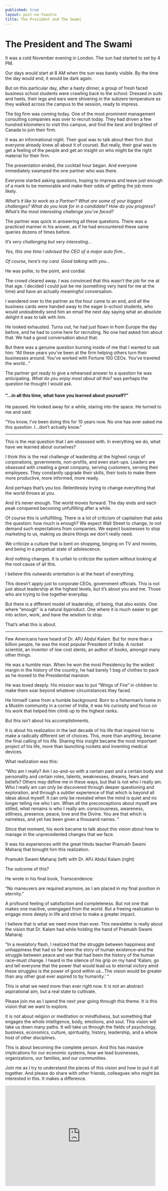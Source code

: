 ```yaml
---
published: true
layout: post-no-feautre
title: The President and The Swami
---
```


# The President and The Swami

[](https://i1.wp.com/cdn.substack.com/image/fetch/c_limit,f_auto,q_auto:good/https%3A%2F%2Fbucketeer-e05bbc84-baa3-437e-9518-adb32be77984.s3.amazonaws.com%2Fpublic%2Fimages%2F6bb87080-0585-491d-9801-a693fa789c64_1000x699.jpeg?ssl=1)

It was a cold November evening in London. The sun had started to set by 4 PM.

Our days would start at 8 AM when the sun was barely visible. By the time the day would end, it would be dark again.

But on this particular day, after a hasty dinner, a group of fresh 
faced business school students were crawling back to the school. Dressed
 in suits and heels, their legs and ears were shivering in the subzero 
temperature as they walked across the campus to the session, ready to 
impress.

The big firm was coming today. One of the most prominent management 
consulting companies was over to recruit today. They had driven a few 
hundred kilometers to visit this campus, and find the best and brightest
 of Canada to join their firm.

It was an informational night. Their goal was to talk about their 
firm (but everyone already knew all about it of course). But really, 
their goal was to get a feeling of the people and get an insight on who 
might be the right material for their firm.

The presentation ended, the cocktail hour began. And everyone immediately swamped the one partner who was there.

Everyone started asking questions, hoping to impress and leave just 
enough of a mark to be memorable and make their odds of getting the job 
more likely.

*What’s it like to work as a Partner? What are some of your 
biggest challenges? What do you look for in a candidate? How do you 
progress? What’s the most interesting challenge you’ve faced?*

The partner was quick in answering all these questions. There was a 
practiced manner in his answer, as if he had encountered these same 
queries dozens of times before.

*It’s very challenging but very interesting…*

*Yes, this one time I advised the CEO of a major auto firm…*

*Of course, here’s my card. Good talking with you…*

He was polite, to the point, and cordial.

The crowd cleared away. I was convinced that this wasn’t the job for 
me at that age. I decided I could just be me (something very hard for me
 at the time) and have an actually meaningful conversation.

I wandered over to the partner as the hour came to an end, and all 
the business cards were handed away to the eager b-school students, who 
would undoubtedly send him an email the next day saying what an absolute
 delight it was to talk with him.

He looked exhausted. Turns out, he had just flown in from Europe the 
day before, and he had to come here for recruiting. No one had asked him
 about that. We had a good conversation about that.

But there was a genuine question burning inside of me that I wanted 
to ask him: “All these years you’ve been at the firm helping others turn
 their businesses around. You’ve worked with Fortune 100 CEOs. You’ve 
traveled the world…”

The partner got ready to give a rehearsed answer to a question he was anticipating. *What do you enjoy most about all this?* was perhaps the question he thought I would ask.

#### “…in all this time, what have you learned about yourself?”

He paused. He looked away for a while, staring into the space. He turned to me and said:

“You know, I’ve been doing this for 10 years now. No one has ever asked me this question. I…don’t actually know.”

---

This is the real question that I am obsessed with. In everything we do, what have we learned about ourselves?

I think this is the real challenge of leadership at the highest rungs
 of corporations, governments, non-profits, and even start-ups. Leaders 
are obsessed with creating a great company, serving customers, serving 
their employees. They constantly upgrade their skills, their tools to 
make them more productive, more informed, more ready.

And perhaps that’s you too. Relentlessly trying to change everything that the world throws at you.

And it’s never enough. The world moves forward. The day ends and each peak conquered becoming unfulfilling after a while.

Of course this is unfulfilling. There is a lot of criticism of 
capitalism that asks the question: how much is enough? We expect Wall 
Street to change, to not demand such expectations from companies. We 
expect businesses to stop marketing to us, making us desire things we 
don’t really need.

We criticize a culture that is bent on shopping, binging on TV and movies, and being in a perpetual state of adolescence.

And nothing changes. It is unfair to criticize the system without looking at the root cause of all this.

I believe this outwards orientation is at the heart of everything.

This doesn’t apply just to corporate CEOs, government officials. This
 is not just about leadership at the highest levels, but it’s about you 
and me. Those who are trying to live together everyday.

[](https://i1.wp.com/cdn.substack.com/image/fetch/c_limit,f_auto,q_auto:good/https%3A%2F%2Fbucketeer-e05bbc84-baa3-437e-9518-adb32be77984.s3.amazonaws.com%2Fpublic%2Fimages%2F6b96dd39-069c-4d2a-9bbf-e565b206780f_750x461.png?ssl=1)

But there is a different model of leadership, of being, that also 
exists. One where “enough” is a natural byproduct. One where it is much 
easier to get into action, work, and have the wisdom to stop.

That’s what this is about.

---

Few Americans have heard of Dr. APJ Abdul Kalam. But for more than a 
billion people, he was the most popular President of India. A rocket 
scientist, an inventor of low cost stents, an author of books, amongst 
many other things.

He was a humble man. When he won the most Presidency by the widest 
margin in the history of the country, he had barely 1 bag of clothes to 
pack as he moved to the Presidential mansion.

He was loved deeply. His mission was to put “Wings of Fire” in 
children to make them soar beyond whatever circumstances they faced.

He himself came from a humble background. Born to a fisherman’s home 
in a Muslim community in a corner of India, it was his curiosity and 
focus on his work that helped him climb up to the highest ranks.

But this isn’t about his accomplishments.

It is about his realization in the last decade of his life that 
inspired him to make a radically different set of choices. This, more 
than anything, became the final calling of his life. Sharing this 
insight became the most important project of his life, more than 
launching rockets and inventing medical devices.

What realization was this:

“Who am I really? Am I so-and-so with a certain past and a certain 
body and personality and certain roles, talents, weaknesses, dreams, 
fears and beliefs? Others may define me in these ways, but that is not 
who I really am. Who I really am can only be discovered through deeper 
questioning and exploration, and through a subtler experience of that 
which is beyond all ideas about myself. It can only be revealed when the
 mind is quiet and no longer telling me who I am. When all the 
preconceptions about myself are stilled, what remains is who I really 
am: consciousness, awareness, stillness, presence, peace, love and the 
Divine. You are that which is nameless, and yet has been given a 
thousand names. “

Since that moment, his work became to talk about this vision about how to manage in the unprecedented changes that we face.

It was his experiences with the great Hindu teacher Pramukh Swami Maharaj that brought him this realization.

[](https://i2.wp.com/cdn.substack.com/image/fetch/c_limit,f_auto,q_auto:good/https%3A%2F%2Fbucketeer-e05bbc84-baa3-437e-9518-adb32be77984.s3.amazonaws.com%2Fpublic%2Fimages%2Fc70a9303-3f5b-4055-91cb-a3112e1a4b68_1920x1200.jpeg?ssl=1)

Pramukh Swami Maharaj (left) with Dr. APJ Abdul Kalam (right)

The outcome of this?

He wrote in his final book, Transcendence:

“No maneuvers are required anymore, as I am placed in my final position in eternity.”

A profound feeling of satisfaction and completeness. But not one that
 makes one inactive, unengaged from the world. But a freeing realization
 to engage more deeply in life and strive to make a greater impact.

I believe that is what we need more than ever. This newsletter is 
really about the vision that Dr. Kalam had while holding the hand of 
Pramukh Swami Maharaj:

“In a revelatory flash, I realized that the struggle between 
happiness and unhappiness that had so far been the story of human 
existence–and the struggle between peace and war that had been the 
history of the human race–must change. I heard in the silence of his 
grip on my hand ‘Kalam, go and tell everyone that the power that would 
lead us to eternal victory amid these struggles is the power of good 
within us…The vision would be greater than any other goal ever aspired 
to by humanity.’ “

[](https://i0.wp.com/cdn.substack.com/image/fetch/c_limit,f_auto,q_auto:good/https%3A%2F%2Fbucketeer-e05bbc84-baa3-437e-9518-adb32be77984.s3.amazonaws.com%2Fpublic%2Fimages%2F14e025a6-a2f1-4e09-bb3d-7126871909ce_750x471.png?ssl=1)

This is what we need more than ever right now. It is not an abstract aspirational aim, but a real state to cultivate.

Please join me as I spend the next year going through this theme. It is this vision that we want to explore.

It is not about religion or meditation or mindfulness, but something 
that engages the whole intelligence, body, emotions, and soul. This 
vision will take us down many paths. It will take us through the fields 
of psychology, business, economics, culture, spirituality, history, 
leadership, and a whole host of other disciplines.

This is about becoming the complete person. And this has massive 
implications for our economic systems, how we lead businesses, 
organizations, our families, and our communities.

Join me as I try to understand the pieces of this vision and how to 
put it all together. And please do share with other friends, colleagues 
who might be interested in this. It makes a difference.

<iframe src="https://dtank.substack.com/embed" width="480" height="320" frameborder="0" scrolling="no"></iframe> 
